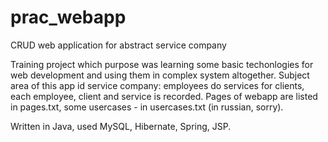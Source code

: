 # prac_webapp
CRUD web application for abstract service company

Training project which purpose was learning some basic techonlogies for web development and using them in complex system altogether. Subject area of this app id service company: employees do services for clients, each employee, client and service is recorded. Pages of webapp are listed in pages.txt, some usercases - in usercases.txt (in russian, sorry).

Written in Java, used MySQL, Hibernate, Spring, JSP.

